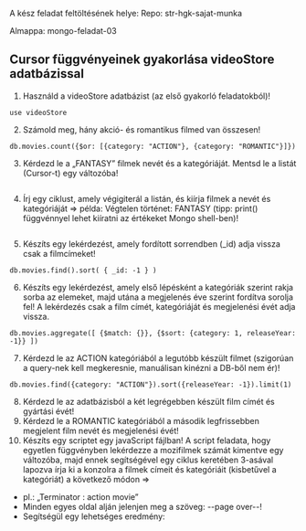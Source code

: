 A kész feladat feltöltésének helye:
Repo: str-hgk-sajat-munka

Almappa: mongo-feladat-03

## Cursor függvényeinek gyakorlása videoStore adatbázissal

1. Használd a videoStore adatbázist (az első gyakorló feladatokból)!
```
use videoStore                                   
```
2. Számold meg, hány akció- és romantikus filmed van összesen!
```
db.movies.count({$or: [{category: "ACTION"}, {category: "ROMANTIC"}]})
```
3. Kérdezd le a „FANTASY” filmek nevét és a kategóriáját. Mentsd le a listát (Cursor-t) egy változóba!
```
```
4. Írj egy ciklust, amely végigiterál a listán, és kiírja filmek a nevét és kategóriáját => példa: Végtelen történet: FANTASY (tipp: print() függvénnyel lehet kiíratni az értékeket Mongo shell-ben)!
```
```
5. Készíts egy lekérdezést, amely fordított sorrendben (_id) adja vissza csak a filmcímeket!
```
db.movies.find().sort( { _id: -1 } )
```
6. Készíts egy lekérdezést, amely első lépésként a kategóriák szerint rakja sorba az elemeket, majd utána a megjelenés éve szerint fordítva sorolja fel! A lekérdezés csak a film címét, kategóriáját és megjelenési évét adja vissza.
```
db.movies.aggregate([ {$match: {}}, {$sort: {category: 1, releaseYear: -1}} ])
```
7. Kérdezd le az ACTION kategóriából a legutóbb készült filmet (szigorúan a query-nek kell megkeresnie, manuálisan kinézni a DB-ből nem ér)!
```
db.movies.find({category: "ACTION"}).sort({releaseYear: -1}).limit(1)
```
8. Kérdezd le az adatbázisból a két legrégebben készült film címét és gyártási évét!
9. Kérdezd le a ROMANTIC kategóriából a második legfrissebben megjelent film nevét és megjelenési évét!
10. Készíts egy scriptet egy javaScript fájlban! A script feladata, hogy egyetlen függvényben lekérdezze a mozifilmek számát kimentve egy változóba, majd ennek segítségével egy ciklus keretében 3-asával lapozva írja ki a konzolra a filmek címeit és kategóriáit (kisbetűvel a kategóriát) a következő módon =>
- pl.: „Terminator : action movie”
- Minden egyes oldal alján jelenjen meg a szöveg: --page over--!
- Segítségül egy lehetséges eredmény:
